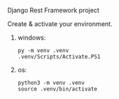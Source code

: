 Django Rest Framework project 

Create & activate your environment.
   1. windows:
       ```
      py -m venv .venv
      .venv/Scripts/Activate.PS1
       ```

   2. os:
        ```
       python3 -m venv .venv
       source .venv/bin/activate
       ```

       